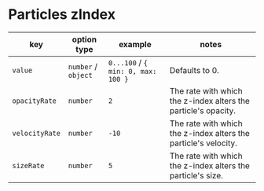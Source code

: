 # Particles zIndex

| key            | option type         | example                            | notes                                                           |
| -------------- | ------------------- | ---------------------------------- | --------------------------------------------------------------- |
| `value`        | `number` / `object` | `0...100` / `{ min: 0, max: 100 }` | Defaults to 0.                                                  |
| `opacityRate`  | `number`            | `2`                                | The rate with which the z-index alters the particle's opacity.  |
| `velocityRate` | `number`            | `-10`                              | The rate with which the z-index alters the particle's velocity. |
| `sizeRate`     | `number`            | `5`                                | The rate with which the z-index alters the particle's size.     |
